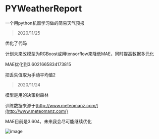 # PYWeatherReport
一个用python机器学习做的简易天气预报

> 2020/11/25

优化了代码

计划未来改模型为RGBoost或用tensorflow来降低MAE，同时提高数据多元化

MAE优化到3.6021665834173815

把丢失值取为手动平均值2

> 2020/11/24

模型是用的决策树森林

训练数据来源于[http://www.meteomanz.com/](http://www.meteomanz.com/)

MAE目前是3.604，未来我会尽可能继续优化

![image](https://github.com/Nambers/PYWeatherReport/blob/main/result.jpg)
